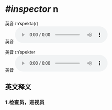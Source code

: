 # ***\#inspector*** n
英音 ɪnˈspektə(r)  
英音
<audio src="./media/inspector1_AAC.aac" controls="controls"></audio>

美音 ɪnˈspektər  
美音
<audio src="./media/inspector2_AAC.aac" controls="controls"></audio>



  

英文释义
---
### 1.**检查员，巡视员**  


